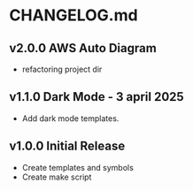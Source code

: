# CHANGELOG.md

## v2.0.0 AWS Auto Diagram

- refactoring project dir

## v1.1.0 Dark Mode - 3 april 2025

- Add dark mode templates.

## v1.0.0 Initial Release

- Create templates and symbols
- Create make script
